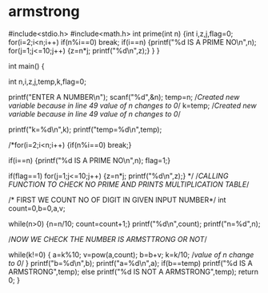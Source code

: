 # armstrong
#include<stdio.h>
#include<math.h>
int prime(int n)
{int i,z,j,flag=0;
 for(i=2;i<n;i++)
     if(n%i==0)
       break;
    if(i==n)
    {printf("%d IS A PRIME NO\n",n);
     for(j=1;j<=10;j++)
       {z=n*j;
       printf("%d\n",z);}
     }
}


int main()
{

  int n,i,z,j,temp,k,flag=0;

  printf("ENTER A NUMBER\n");
  scanf("%d",&n);
  temp=n;  /*Created new variable because in line 49  value of n changes to 0*/
  k=temp;  /*Created new variable because in line 49  value of n changes to 0*/


  printf("k=%d\n",k);
  printf("temp=%d\n",temp);

  /*for(i=2;i<n;i++)
    {if(n%i==0)
       break;}

  if(i==n)
    {printf("%d IS A PRIME NO\n",n);
     flag=1;}

 if(flag==1)
    for(j=1;j<=10;j++)
       {z=n*j;
       printf("%d\n",z);}
       */
 /*CALLING FUNCTION TO CHECK NO PRIME AND PRINTS MULTIPLICATION TABLE*/

 /* FIRST WE COUNT NO OF DIGIT IN GIVEN INPUT NUMBER*/
 int count=0,b=0,a,v;

 while(n>0)
 {n=n/10;
 count=count+1;}
 printf("%d\n",count);
 printf("n=%d",n);

 /*NOW WE CHECK THE NUMBER IS ARMSTTRONG OR NOT*/


 while(k!=0)
   {
    a=k%10;
    v=pow(a,count);
    b=b+v;
    k=k/10;        /*value of n change to 0*/
   }
   printf("b=%d\n",b);
   printf("a=%d\n",a);
 if(b==temp)
    printf("%d IS A ARMSTRONG",temp);
 else
    printf("%d IS NOT A ARMSTRONG",temp);
  return 0;
  }
